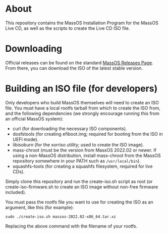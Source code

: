 # About
This repository contains the MassOS Installation Program for the MassOS Live CD, as well as the scripts to create the Live CD ISO file.
# Downloading
Official releases can be found on the standard [MassOS Releases Page](https://github.com/MassOS-Linux/MassOS/releases). From there, you can download the ISO of the latest stable version.
# Building an ISO file (for developers)
Only developers who build MassOS themselves will need to create an ISO file. You must have a local rootfs tarball from which to create the ISO from, and the following dependencies (we strongly encourage running this from an official MassOS system):

- curl (for downloading the necessary ISO components).
- dosfstools (for creating efiboot.img; required for booting from the ISO in UEFI mode).
- libisoburn (for the xorriso utility; used to create the ISO image).
- mass-chroot (must be the version from MassOS 2022.02 or newer. If using a non-MassOS distribution, install mass-chroot from the MassOS repository somewhere in your PATH such as `/usr/local/bin`).
- squashfs-tools (for creating a squashfs filesystem, required for live CDs).

Simply clone this repository and run the create-iso.sh script as root (or create-iso-firmware.sh to create an ISO image without non-free firmware included).

You must pass the rootfs file you want to use for creating the ISO as an argument, like this (for example):
```
sudo ./create-iso.sh massos-2022.02-x86_64.tar.xz
```
Replacing the above command with the filename of your rootfs.
